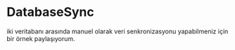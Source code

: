 # DatabaseSync
iki veritabanı arasında manuel olarak veri senkronizasyonu yapabilmeniz için bir örnek paylaşıyorum.
